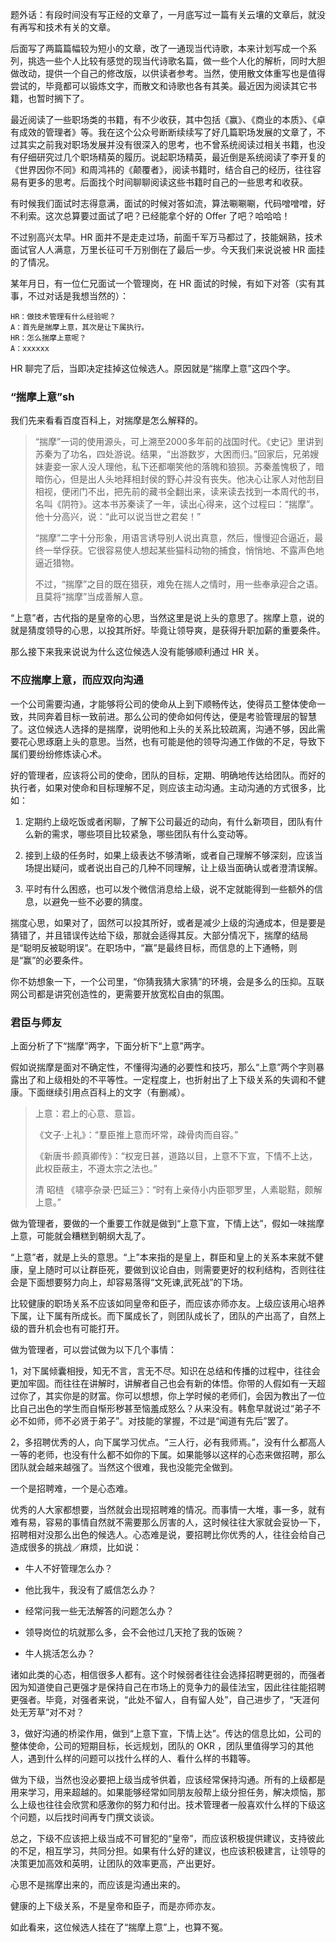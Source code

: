 题外话：有段时间没有写正经的文章了，一月底写过一篇有关云壤的文章后，就没有再写和技术有关的文章。

后面写了两篇篇幅较为短小的文章，改了一通现当代诗歌，本来计划写成一个系列，挑选一些个人比较有感觉的现当代诗歌名篇，做一些个人化的解析，同时大胆做改动，提供一个自己的修改版，以供读者参考。当然，使用散文体重写也是值得尝试的，毕竟都可以锻炼文字，而散文和诗歌也各有其美。最近因为阅读其它书籍，也暂时搁下了。

最近阅读了一些职场类的书籍，有不少收获，其中包括《赢》、《商业的本质》、《卓有成效的管理者》等。我在这个公众号断断续续写了好几篇职场发展的文章了，不过其实之前我对职场发展并没有很深入的思考，也不曾系统阅读过相关书籍，也没有仔细研究过几个职场精英的履历。说起职场精英，最近倒是系统阅读了李开复的《世界因你不同》和周鸿祎的《颠覆者》，阅读书籍时，结合自己的经历，往往容易有更多的思考。后面找个时间聊聊阅读这些书籍时自己的一些思考和收获。

有时候我们面试时志得意满，面试的时候对答如流，算法唰唰唰，代码噌噌噌，好不利索。这次总算要过面试了吧？已经能拿个好的 Offer 了吧？哈哈哈！

不过别高兴太早。HR 面并不是走走过场，前面千军万马都过了，技能娴熟，技术面试官人人满意，万里长征可千万别倒在了最后一步。今天我们来说说被 HR 面挂的了情况。

某年月日，有一位仁兄面试一个管理岗，在 HR 面试的时候，有如下对答（实有其事，不过对话是我想当然的）：
```
HR：做技术管理有什么经验呢？
A：首先是揣摩上意，其次是让下属执行。
HR：怎么揣摩上意呢？
A：xxxxxx
```

HR 聊完了后，当即决定挂掉这位候选人。原因就是“揣摩上意”这四个字。

### “揣摩上意”sh
我们先来看看百度百科上，对揣摩是怎么解释的。

> “揣摩”一词的使用源头，可上溯至2000多年前的战国时代。《史记》里讲到苏秦为了功名，四处游说。结果，“出游数岁，大困而归。”回家后，兄弟嫂妹妻妾一家人没人理他，私下还都嘲笑他的落魄和狼狈。苏秦羞愧极了，暗暗伤心，但是出人头地拜相封侯的野心并没有丧失。他决心让家人对他刮目相视，便闭门不出，把先前的藏书全翻出来，读来读去找到一本周代的书，名叫《阴符》。这本书苏秦读了一年，读出心得来，这个过程曰：“揣摩”。他十分高兴，说：“此可以说当世之君矣！”
> 
> “揣摩”二字十分形象，用语言诱导别人说出真意，然后，慢慢迎合逼近，最终一举俘获。它很容易使人想起某些猫科动物的捕食，悄悄地、不露声色地逼近猎物。
> 
> 不过，“揣摩”之目的既在猎获，难免在揣人之情时，用一些奉承迎合之语。且莫将“揣摩”当成善解人意。

“上意”者，古代指的是皇帝的心思，当然这里是说上头的意思了。揣摩上意，说的就是猜度领导的心思，以投其所好。毕竟让领导爽，是获得升职加薪的重要条件。

那么接下来我来说说为什么这位候选人没有能够顺利通过 HR 关。

### 不应揣摩上意，而应双向沟通

一个公司需要沟通，才能够将公司的使命从上到下顺畅传达，使得员工整体使命一致，共同奔着目标一致前进。那么公司的使命如何传达，便是考验管理层的智慧了。这位候选人选择的是揣摩，说明他和上头的关系比较疏离，沟通不够，因此需要花心思琢磨上头的意思。当然，也有可能是他的领导沟通工作做的不足，导致下属们要纷纷修炼读心术。

好的管理者，应该将公司的使命，团队的目标，定期、明确地传达给团队。而好的执行者，如果对使命和目标理解不足，则应该主动沟通。主动沟通的方式很多，比如：

1. 定期约上级吃饭或者闲聊，了解下公司最近的动向，有什么新项目，团队有什么新的需求，哪些项目比较紧急，哪些团队有什么变动等。

2. 接到上级的任务时，如果上级表达不够清晰，或者自己理解不够深刻，应该当场提出疑问，或者说出自己的几种不同理解，让上级当面确认或者澄清误解。

3. 平时有什么困惑，也可以发个微信消息给上级，说不定就能得到一些额外的信息，以避免一些不必要的猜度。

揣度心思，如果对了，固然可以投其所好，或者是减少上级的沟通成本，但是要是猜错了，并且错误传达给下级，那就会适得其反。大部分情况下，揣摩的结局是“聪明反被聪明误”。在职场中，“赢”是最终目标，而信息的上下通畅，则是“赢”的必要条件。

你不妨想象一下，一个公司里，“你猜我猜大家猜”的环境，会是多么的压抑。互联网公司都是讲究创造性的，更需要开放宽松自由的氛围。

###  君臣与师友

上面分析了下“揣摩”两字，下面分析下“上意”两字。

  

假如说揣摩是面对不确定性，不懂得沟通的必要性和技巧，那么“上意”两个字则暴露出了和上级相处的不平等性。一定程度上，也折射出了上下级关系的失调和不健康。下面继续引用点百科上的文字（有删减）。

  

> 上意：君上的心意、意旨。
> 
>   
> 
> 《文子·上礼》：“羣臣推上意而坏常，疎骨肉而自容。”
> 
> 《新唐书·颜真卿传》：“权宠日甚，道路以目，上意不下宣，下情不上达，此权臣蔽主，不遵太宗之法也。”
> 
> 清 昭梿 《啸亭杂录·巴延三》：“时有上亲侍小内臣鄂罗里，人素聪黠，颇解上意。”  

  

做为管理者，要做的一个重要工作就是做到“上意下宣，下情上达”，假如一味揣摩上意，可能就会糟糕到朝纲大乱了。

  

“上意”者，就是上头的意思。“上”本来指的是皇上，群臣和皇上的关系本来就不健康，皇上随时可以让群臣死，要做到议论自由，则需要更好的权利结构，否则往往会是下面想要努力向上，却容易落得“文死谏,武死战”的下场。

  

比较健康的职场关系不应该如同皇帝和臣子，而应该亦师亦友。上级应该用心培养下属，让下属有所成长。而下属成长了，则团队成长了，团队的产出高了，自然上级的晋升机会也有可能打开。

  

做为管理者，可以尝试做为以下几个事情：

  

1，对下属倾囊相授，知无不言，言无不尽。知识在总结和传播的过程中，往往会更加牢固。而往往在讲解时，讲解者自己也会有新的体悟。你带的人假如有一天超过你了，其实你是的财富。你可以想想，你上学时候的老师们，会因为教出了一位比自己出色的学生而自惭形秽甚至恼羞成怒么？从来没有。韩愈早就说过“弟子不必不如师，师不必贤于弟子”。对技能的掌握，不过是“闻道有先后”罢了。

  

2，多招聘优秀的人，向下属学习优点。“三人行，必有我师焉。”，没有什么都高人一等的老师，也没有什么都不如你的下属。如果能够以这样的心态来做招聘，那么团队就会越来越强了。当然这个很难，我也没能完全做到。

  

一个是招聘难，一个是心态难。

  

优秀的人大家都想要，当然就会出现招聘难的情况。而事情一大堆，事一多，就有难有易，容易的事情自然就不需要那么厉害的人，这时候往往大家就会妥协一下，招聘相对没那么出色的候选人。心态难是说，要招聘比你优秀的人，往往会给自己造成很多的挑战／麻烦，比如说：

-   牛人不好管理怎么办？
    
-   他比我牛，我没有了威信怎么办？
    
-   经常问我一些无法解答的问题怎么办？
    
-   领导岗位的坑就那么多，会不会他过几天抢了我的饭碗？
    
-   牛人挑活怎么办？
    

诸如此类的心态，相信很多人都有。这个时候弱者往往会选择招聘更弱的，而强者因为知道使自己更强才是保持自己在市场上的竞争力的最佳法宝，因此往往能招聘更强者。毕竟，对强者来说，“此处不留人，自有留人处”，自己进步了，“天涯何处无芳草”对不对？

  

3，做好沟通的桥梁作用，做到“上意下宣，下情上达”。传达的信息比如，公司的整体使命，公司的短期目标，长远规划，团队的 OKR ，团队里值得学习的其他人，遇到什么样的问题可以找什么样的人、看什么样的书籍等。

  

做为下级，当然也没必要把上级当成爷供着，应该经常保持沟通。所有的上级都是用来学习，用来超越的。如果能够经常如同朋友般帮上级分担任务，解决烦恼，那么上级也往往会欣赏和感激你的努力和付出。技术管理者一般喜欢什么样的下级这个问题，以后找时间再专门撰文谈谈。

  

总之，下级不应该把上级当成不可冒犯的“皇帝”，而应该积极提供建议，支持彼此的不足，相互学习，共同分担。如果有什么好的建议，也应该积极建言，让领导的决策更加高效和英明，让团队的效率更高，产出更好。

  

心思不是揣摩出来的，而应该是沟通出来的。

健康的上下级关系，不是皇帝和臣子，而是亦师亦友。

  

如此看来，这位候选人挂在了“揣摩上意”上，也算不冤。
<!--stackedit_data:
eyJoaXN0b3J5IjpbLTE3NTY5MTg2ODZdfQ==
-->